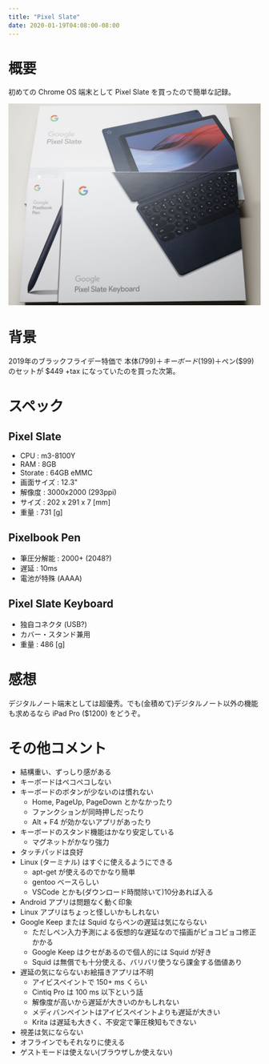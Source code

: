 ```yaml
---
title: "Pixel Slate"
date: 2020-01-19T04:08:00-08:00
---
```


# 概要

初めての Chrome OS 端末として Pixel Slate を買ったので簡単な記録。

![](../../media/190329066354_0.jpg)

# 背景

2019年のブラックフライデー特価で 本体($799)＋キーボード($199)＋ペン($99) のセットが $449 +tax になっていたのを買った次第。

# スペック

## Pixel Slate

  * CPU : m3-8100Y
  * RAM : 8GB
  * Storate : 64GB eMMC
  * 画面サイズ : 12.3"
  * 解像度 : 3000x2000 (293ppi)
  * サイズ : 202 x 291 x 7 [mm]
  * 重量 : 731 [g]

## Pixelbook Pen

  * 筆圧分解能 : 2000+ (2048?)
  * 遅延 : 10ms
  * 電池が特殊 (AAAA)

## Pixel Slate Keyboard

  * 独自コネクタ (USB?)
  * カバー・スタンド兼用
  * 重量 : 486 [g]

# 感想

デジタルノート端末としては超優秀。でも(金積めて)デジタルノート以外の機能も求めるなら iPad Pro ($1200) をどうぞ。

# その他コメント

  * 結構重い、ずっしり感がある
  * キーボードはペコペコしない
  * キーボードのボタンが少ないのは慣れない 
    * Home, PageUp, PageDown とかなかったり
    * ファンクションが同時押しだったり
    * Alt + F4 が効かないアプリがあったり
  * キーボードのスタンド機能はかなり安定している 
    * マグネットがかなり強力
  * タッチパッドは良好
  * Linux (ターミナル) はすぐに使えるようにできる 
    * apt-get が使えるのでかなり簡単
    * gentoo ベースらしい
    * VSCode とかも(ダウンロード時間除いて)10分あれば入る
  * Android アプリは問題なく動く印象
  * Linux アプリはちょっと怪しいかもしれない
  * Google Keep または Squid ならペンの遅延は気にならない 
    * ただしペン入力予測による仮想的な遅延なので描画がピョコピョコ修正かかる
    * Google Keep はクセがあるので個人的には Squid が好き
    * Squid は無償でも十分使える、バリバリ使うなら課金する価値あり
  * 遅延の気にならないお絵描きアプリは不明 
    * アイビスペイントで 150+ ms くらい
    * Cintiq Pro は 100 ms 以下という話
    * 解像度が高いから遅延が大きいのかもしれない
    * メディバンペイントはアイビスペイントよりも遅延が大きい
    * Krita は遅延も大きく、不安定で筆圧検知もできない
  * 視差は気にならない
  * オフラインでもそれなりに使える
  * ゲストモードは使えない(ブラウザしか使えない)


